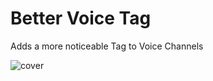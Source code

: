 # Better Voice Tag
Adds a more noticeable Tag to Voice Channels

![cover](https://sharex.sheiylanie.com/i/ns3bqkD)